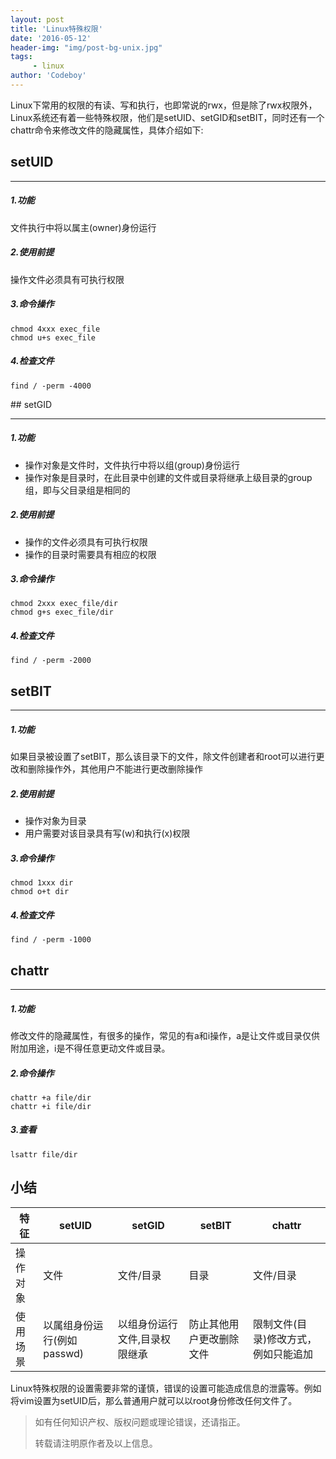 ```yaml
---
layout: post
title: 'Linux特殊权限'
date: '2016-05-12'
header-img: "img/post-bg-unix.jpg"
tags:
     - linux
author: 'Codeboy'
---
```


Linux下常用的权限的有读、写和执行，也即常说的rwx，但是除了rwx权限外，Linux系统还有着一些特殊权限，他们是setUID、setGID和setBIT，同时还有一个chattr命令来修改文件的隐藏属性，具体介绍如下:

<p/>

## setUID

<hr/>

##### 1.功能

文件执行中将以属主(owner)身份运行

##### 2.使用前提

操作文件必须具有可执行权限

##### 3.命令操作

```
chmod 4xxx exec_file
chmod u+s exec_file
```

##### 4.检查文件

```
find / -perm -4000
```


<p/>
## setGID
<hr/>

##### 1.功能

- 操作对象是文件时，文件执行中将以组(group)身份运行
- 操作对象是目录时，在此目录中创建的文件或目录将继承上级目录的group组，即与父目录组是相同的

##### 2.使用前提

 - 操作的文件必须具有可执行权限
 - 操作的目录时需要具有相应的权限

##### 3.命令操作

```
chmod 2xxx exec_file/dir
chmod g+s exec_file/dir
```

##### 4.检查文件

```
find / -perm -2000
```

<p/>

## setBIT
<hr/>

##### 1.功能

如果目录被设置了setBIT，那么该目录下的文件，除文件创建者和root可以进行更改和删除操作外，其他用户不能进行更改删除操作

##### 2.使用前提

 - 操作对象为目录
 - 用户需要对该目录具有写(w)和执行(x)权限

##### 3.命令操作

```
chmod 1xxx dir
chmod o+t dir
```

##### 4.检查文件

```
find / -perm -1000
```

<p/>

## chattr
<hr/>

##### 1.功能

修改文件的隐藏属性，有很多的操作，常见的有a和i操作，a是让文件或目录仅供附加用途，i是不得任意更动文件或目录。

##### 2.命令操作

```
chattr +a file/dir
chattr +i file/dir
```

##### 3.查看

```
lsattr file/dir
```


<p/>

## 小结

 特征 | setUID | setGID| setBIT |chattr
 ----| --- | ----- | ----- | ---
 操作对象 | 文件 | 文件/目录 | 目录 | 文件/目录
 使用场景 | 以属组身份运行(例如passwd) | 以组身份运行文件,目录权限继承 | 防止其他用户更改删除文件 | 限制文件(目录)修改方式，例如只能追加

Linux特殊权限的设置需要非常的谨慎，错误的设置可能造成信息的泄露等。例如将vim设置为setUID后，那么普通用户就可以以root身份修改任何文件了。

> 如有任何知识产权、版权问题或理论错误，还请指正。
>
> 转载请注明原作者及以上信息。
